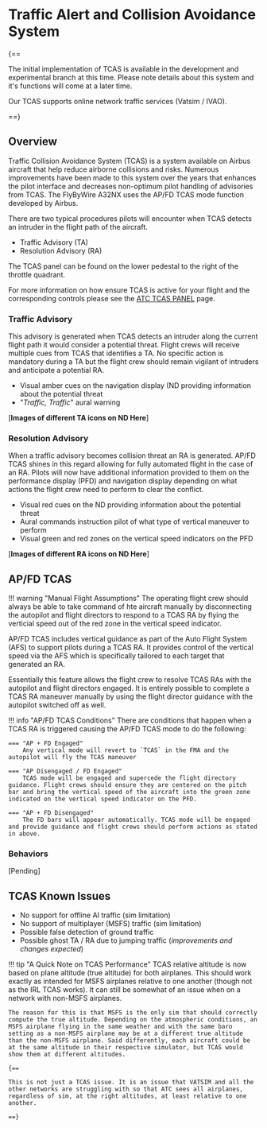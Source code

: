 # Traffic Alert and Collision Avoidance System

{==

The initial implementation of TCAS is available in the development and experimental branch at this time. Please note details about this system and it's functions will come at a later time.

Our TCAS supports online network traffic services (Vatsim / IVAO).

==}

## Overview

Traffic Collision Avoidance System (TCAS) is a system available on Airbus aircraft that help reduce airborne collisions and risks. Numerous improvements have been made to this system over the years that enhances the pilot interface and decreases non-optimum pilot handling of advisories from TCAS. The FlyByWire A32NX uses the AP/FD TCAS mode function developed by Airbus.

There are two typical procedures pilots will encounter when TCAS detects an intruder in the flight path of the aircraft.

- Traffic Advisory (TA)
- Resolution Advisory (RA)

The TCAS panel can be found on the lower pedestal to the right of the throttle quadrant.

For more information on how ensure TCAS is active for your flight and the corresponding controls please see the [ATC TCAS PANEL](../../a32nx-briefing/flight-deck/pedestal/atc-tcas.md) page.

### Traffic Advisory

This advisory is generated when TCAS detects an intruder along the current flight path it would consider a potential threat. Flight crews will receive multiple cues from TCAS that identifies a TA. No specific action is mandatory during a TA but the flight crew should remain vigilant of intruders and anticipate a potential RA.

- Visual amber cues on the navigation display (ND providing information about the potential threat
- "*Traffic, Traffic*" aural warning

[**Images of different TA icons on ND Here**]

### Resolution Advisory

When a traffic advisory becomes collision threat an RA is generated. AP/FD TCAS shines in this regard allowing for fully automated flight in the case of an RA. Pilots will now have additional information provided to them on the performance display (PFD) and navigation display depending on what actions the flight crew need to perform to clear the conflict.

- Visual red cues on the ND providing information about the potential threat
- Aural commands instruction pilot of what type of vertical maneuver to perform
- Visual green and red zones on the vertical speed indicators on the PFD

[**Images of different RA icons on ND Here**]

## AP/FD TCAS

!!! warning "Manual Flight Assumptions"
    The operating flight crew should always be able to take command of hte aircraft manually by disconnecting the autopilot and flight directors to respond to a TCAS RA by flying the verticial speed out of the red zone in the vertical speed indicator.

AP/FD TCAS includes vertical guidance as part of the Auto Flight System (AFS) to support pilots during a TCAS RA. It provides control of the vertical speed via the AFS which is specifically tailored to each target that generated an RA.  

Essentially this feature allows the flight crew to resolve TCAS RAs with the autopilot and flight directors engaged. It is entirely possible to complete a TCAS RA maneuver manually by using the flight director guidance with the autopilot switched off as well.

!!! info "AP/FD TCAS Conditions"
    There are conditions that happen when a TCAS RA is triggered causing the AP/FD TCAS mode to do the following:

    === "AP + FD Engaged"
        Any vertical mode will revert to `TCAS` in the FMA and the autopilot will fly the TCAS maneuver

    === "AP Disengaged / FD Engaged"
        TCAS mode will be engaged and supercede the flight directory guidance. Flight crews should ensure they are centered on the pitch bar and bring the vertical speed of the aircraft into the green zone indicated on the vertical speed indicator on the PFD.

    === "AP + FD Disengaged"
        The FD bars will appear automatically. TCAS mode will be engaged and provide guidance and flight crews should perform actions as stated in above.

### Behaviors

[Pending]

## TCAS Known Issues

- No support for offline AI traffic (sim limitation)
- No support of multiplayer (MSFS) traffic (sim limitation)
- Possible false detection of ground traffic
- Possible ghost TA / RA due to jumping traffic (*improvements and changes expected*)

!!! tip "A Quick Note on TCAS Performance"
    TCAS relative altitude is now based on plane altitude (true altitude) for both airplanes. This should work exactly as intended for MSFS airplanes relative to one another (though not as the IRL TCAS works). It can still be somewhat of an issue when on a network with non-MSFS airplanes.

    The reason for this is that MSFS is the only sim that should correctly compute the true altitude. Depending on the atmospheric conditions, an MSFS airplane flying in the same weather and with the same baro setting as a non-MSFS airplane may be at a different true altitude than the non-MSFS airplane. Said differently, each aircraft could be at the same altitude in their respective simulator, but TCAS would show them at different altitudes.

    {==

    This is not just a TCAS issue. It is an issue that VATSIM and all the other networks are struggling with so that ATC sees all airplanes, regardless of sim, at the right altitudes, at least relative to one another.

    ==}